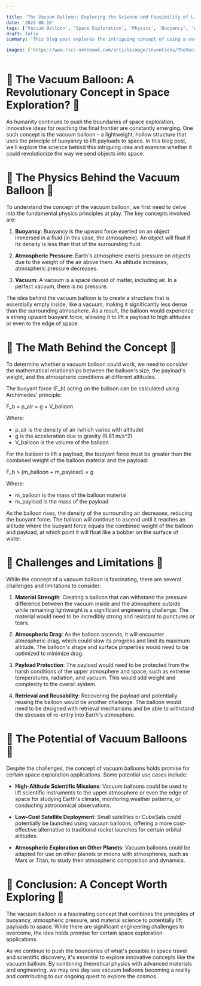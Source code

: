 ```yaml
---

title: 'The Vacuum Balloon: Exploring the Science and Feasibility of Lifting Payloads to Space'
date: '2023-08-19'
tags: ['Vacuum Balloon', 'Space Exploration', 'Physics', 'Buoyancy', 'Atmospheric Pressure']
draft: false
summary: 'This blog post explores the intriguing concept of using a vacuum balloon to lift payloads to space. By examining the physics behind this idea, including buoyancy, atmospheric pressure, and material properties, we delve into the challenges and potential of this innovative approach to space exploration.'

images: ['https://www.rics-notebook.com/articleimage/inventions/TheVacuumBalloon.webp']
---
```


# 🎈 The Vacuum Balloon: A Revolutionary Concept in Space Exploration? 🎈

As humanity continues to push the boundaries of space exploration, innovative ideas for reaching the final frontier are constantly emerging. One such concept is the vacuum balloon – a lightweight, hollow structure that uses the principle of buoyancy to lift payloads to space. In this blog post, we'll explore the science behind this intriguing idea and examine whether it could revolutionize the way we send objects into space.

# 🧪 The Physics Behind the Vacuum Balloon 🧪

To understand the concept of the vacuum balloon, we first need to delve into the fundamental physics principles at play. The key concepts involved are:

1. **Buoyancy**: Buoyancy is the upward force exerted on an object immersed in a fluid (in this case, the atmosphere). An object will float if its density is less than that of the surrounding fluid.

2. **Atmospheric Pressure**: Earth's atmosphere exerts pressure on objects due to the weight of the air above them. As altitude increases, atmospheric pressure decreases.

3. **Vacuum**: A vacuum is a space devoid of matter, including air. In a perfect vacuum, there is no pressure.

The idea behind the vacuum balloon is to create a structure that is essentially empty inside, like a vacuum, making it significantly less dense than the surrounding atmosphere. As a result, the balloon would experience a strong upward buoyant force, allowing it to lift a payload to high altitudes or even to the edge of space.

# 🌌 The Math Behind the Concept 🌌

To determine whether a vacuum balloon could work, we need to consider the mathematical relationships between the balloon's size, the payload's weight, and the atmospheric conditions at different altitudes.

The buoyant force (F_b) acting on the balloon can be calculated using Archimedes' principle:

F_b = ρ_air × g × V_balloon

Where:

- ρ_air is the density of air (which varies with altitude)
- g is the acceleration due to gravity (9.81 m/s^2)
- V_balloon is the volume of the balloon

For the balloon to lift a payload, the buoyant force must be greater than the combined weight of the balloon material and the payload:

F_b > (m_balloon + m_payload) × g

Where:

- m_balloon is the mass of the balloon material
- m_payload is the mass of the payload

As the balloon rises, the density of the surrounding air decreases, reducing the buoyant force. The balloon will continue to ascend until it reaches an altitude where the buoyant force equals the combined weight of the balloon and payload, at which point it will float like a bobber on the surface of water.

# 🚀 Challenges and Limitations 🚀

While the concept of a vacuum balloon is fascinating, there are several challenges and limitations to consider:

1. **Material Strength**: Creating a balloon that can withstand the pressure difference between the vacuum inside and the atmosphere outside while remaining lightweight is a significant engineering challenge. The material would need to be incredibly strong and resistant to punctures or tears.

2. **Atmospheric Drag**: As the balloon ascends, it will encounter atmospheric drag, which could slow its progress and limit its maximum altitude. The balloon's shape and surface properties would need to be optimized to minimize drag.

3. **Payload Protection**: The payload would need to be protected from the harsh conditions of the upper atmosphere and space, such as extreme temperatures, radiation, and vacuum. This would add weight and complexity to the overall system.

4. **Retrieval and Reusability**: Recovering the payload and potentially reusing the balloon would be another challenge. The balloon would need to be designed with retrieval mechanisms and be able to withstand the stresses of re-entry into Earth's atmosphere.

# 🔭 The Potential of Vacuum Balloons 🔭

Despite the challenges, the concept of vacuum balloons holds promise for certain space exploration applications. Some potential use cases include:

- **High-Altitude Scientific Missions**: Vacuum balloons could be used to lift scientific instruments to the upper atmosphere or even the edge of space for studying Earth's climate, monitoring weather patterns, or conducting astronomical observations.

- **Low-Cost Satellite Deployment**: Small satellites or CubeSats could potentially be launched using vacuum balloons, offering a more cost-effective alternative to traditional rocket launches for certain orbital altitudes.

- **Atmospheric Exploration on Other Planets**: Vacuum balloons could be adapted for use on other planets or moons with atmospheres, such as Mars or Titan, to study their atmospheric composition and dynamics.

# 🌟 Conclusion: A Concept Worth Exploring 🌟

The vacuum balloon is a fascinating concept that combines the principles of buoyancy, atmospheric pressure, and material science to potentially lift payloads to space. While there are significant engineering challenges to overcome, the idea holds promise for certain space exploration applications.

As we continue to push the boundaries of what's possible in space travel and scientific discovery, it's essential to explore innovative concepts like the vacuum balloon. By combining theoretical physics with advanced materials and engineering, we may one day see vacuum balloons becoming a reality and contributing to our ongoing quest to explore the cosmos.
